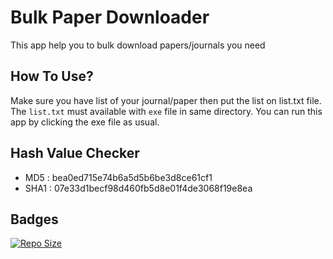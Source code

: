 
# Bulk Paper Downloader

This app help you to bulk download papers/journals you need


## How To Use?

Make sure you have list of your journal/paper then put the list on list.txt file. The `list.txt` must available with `exe` file in same directory.
You can run this app by clicking the exe file as usual.


## Hash Value Checker

- MD5 : bea0ed715e74b6a5d5b6be3d8ce61cf1
- SHA1 : 07e33d1becf98d460fb5d8e01f4de3068f19e8ea
## Badges

[![Repo Size](https://img.shields.io/github/repo-size/mmaul8/Bulk-Paper-Downloader)](https://img.shields.io/github/repo-size/mmaul8/Bulk-Paper-Downloader)

